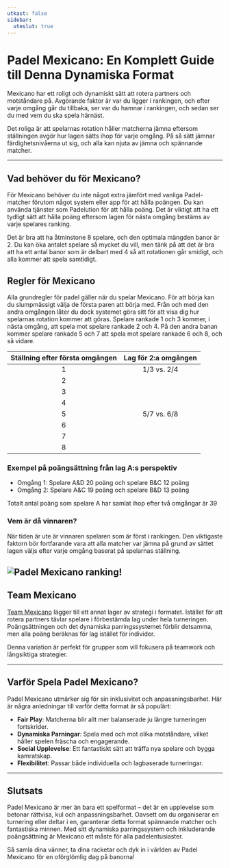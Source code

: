 ```yaml
---
utkast: false
sidebar:
  uteslut: true
---
```


# Padel Mexicano: En Komplett Guide till Denna Dynamiska Format

Mexicano har ett roligt och dynamiskt sätt att rotera partners och motståndare på. Avgörande faktor är var du ligger i rankingen, och efter varje omgång går du tillbaka, ser var du hamnar i rankingen, och sedan ser du med vem du ska spela härnäst.

Det roliga är att spelarnas rotation håller matcherna jämna eftersom ställningen avgör hur lagen sätts ihop för varje omgång. På så sätt jämnar färdighetsnivåerna ut sig, och alla kan njuta av jämna och spännande matcher.

---

## Vad behöver du för Mexicano?

För Mexicano behöver du inte något extra jämfört med vanliga Padel-matcher förutom något system eller app för att hålla poängen. Du kan använda tjänster som Padelution för att hålla poäng. Det är viktigt att ha ett tydligt sätt att hålla poäng eftersom lagen för nästa omgång bestäms av varje spelares ranking.

Det är bra att ha åtminstone 8 spelare, och den optimala mängden banor är 2. Du kan öka antalet spelare så mycket du vill, men tänk på att det är bra att ha ett antal banor som är delbart med 4 så att rotationen går smidigt, och alla kommer att spela samtidigt.

## Regler för Mexicano
Alla grundregler för padel gäller när du spelar Mexicano. För att börja kan du slumpmässigt välja de första paren att börja med. Från och med den andra omgången låter du dock systemet göra sitt för att visa dig hur spelarnas rotation kommer att göras. Spelare rankade 1 och 3 kommer, i nästa omgång, att spela mot spelare rankade 2 och 4. På den andra banan kommer spelare rankade 5 och 7 att spela mot spelare rankade 6 och 8, och så vidare.

| Ställning efter första omgången | Lag för 2:a omgången |
|:---------------------------:|:-------------------:|
|              1              |     1/3 vs. 2/4     |
|              2              |                     |
|              3              |                     |
|              4              |                     |
|              5              |     5/7 vs. 6/8     |
|              6              |                     |
|              7              |                     |
|              8              |                     |


### Exempel på poängsättning från lag A:s perspektiv
- Omgång 1: Spelare A&D 20 poäng och spelare B&C 12 poäng
- Omgång 2: Spelare A&C 19 poäng och spelare B&D 13 poäng

Totalt antal poäng som spelare A har samlat ihop efter två omgångar är 39


### Vem är då vinnaren?
När tiden är ute är vinnaren spelaren som är först i rankingen. Den viktigaste faktorn bör fortfarande vara att alla matcher var jämna på grund av sättet lagen väljs efter varje omgång baserat på spelarnas ställning.

![Padel Mexicano ranking!](/sv/images/padel-mexicano.png "Padel Mexicano ranking")
---

## Team Mexicano

[Team Mexicano](/sv/team-mexicano) lägger till ett annat lager av strategi i formatet. Istället för att rotera partners tävlar spelare i förbestämda lag under hela turneringen. Poängsättningen och det dynamiska parringssystemet förblir detsamma, men alla poäng beräknas för lag istället för individer.

Denna variation är perfekt för grupper som vill fokusera på teamwork och långsiktiga strategier.

---

## Varför Spela Padel Mexicano?

Padel Mexicano utmärker sig för sin inklusivitet och anpassningsbarhet. Här är några anledningar till varför detta format är så populärt:
- **Fair Play**: Matcherna blir allt mer balanserade ju längre turneringen fortskrider.
- **Dynamiska Parningar**: Spela med och mot olika motståndare, vilket håller spelen fräscha och engagerande.
- **Social Upplevelse**: Ett fantastiskt sätt att träffa nya spelare och bygga kamratskap.
- **Flexibilitet**: Passar både individuella och lagbaserade turneringar.

---

## Slutsats

Padel Mexicano är mer än bara ett spelformat – det är en upplevelse som betonar rättvisa, kul och anpassningsbarhet. Oavsett om du organiserar en turnering eller deltar i en, garanterar detta format spännande matcher och fantastiska minnen. Med sitt dynamiska parringssystem och inkluderande poängsättning är Mexicano ett måste för alla padelentusiaster.

Så samla dina vänner, ta dina racketar och dyk in i världen av Padel Mexicano för en oförglömlig dag på banorna!